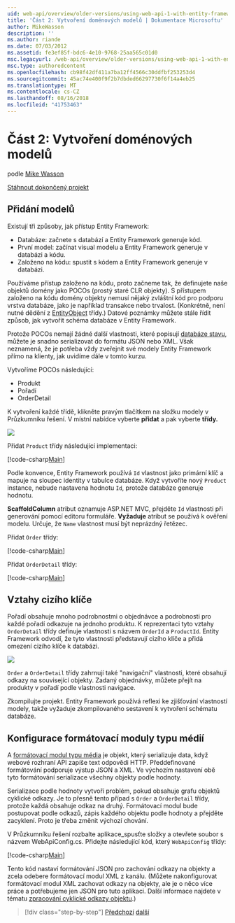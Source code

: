 ```yaml
---
uid: web-api/overview/older-versions/using-web-api-1-with-entity-framework-5/using-web-api-with-entity-framework-part-2
title: 'Část 2: Vytvoření doménových modelů | Dokumentace Microsoftu'
author: MikeWasson
description: ''
ms.author: riande
ms.date: 07/03/2012
ms.assetid: fe3ef85f-bdc6-4e10-9768-25aa565c01d0
msc.legacyurl: /web-api/overview/older-versions/using-web-api-1-with-entity-framework-5/using-web-api-with-entity-framework-part-2
msc.type: authoredcontent
ms.openlocfilehash: cb98f42df411a7ba12ff4566c30ddfbf253253d4
ms.sourcegitcommit: 45ac74e400f9f2b7dbded66297730f6f14a4eb25
ms.translationtype: MT
ms.contentlocale: cs-CZ
ms.lasthandoff: 08/16/2018
ms.locfileid: "41753463"
---
```

<a name="part-2-creating-the-domain-models"></a>Část 2: Vytvoření doménových modelů
====================
podle [Mike Wasson](https://github.com/MikeWasson)

[Stáhnout dokončený projekt](http://code.msdn.microsoft.com/ASP-NET-Web-API-with-afa30545)

## <a name="add-models"></a>Přidání modelů

Existují tři způsoby, jak přístup Entity Framework:

- Databáze: začnete s databází a Entity Framework generuje kód.
- První model: začínat visual modelu a Entity Framework generuje v databázi a kódu.
- Založeno na kódu: spustit s kódem a Entity Framework generuje v databázi.

Používáme přístup založeno na kódu, proto začneme tak, že definujete naše objektů domény jako POCOs (prostý staré CLR objekty). S přístupem založeno na kódu domény objekty nemusí nějaký zvláštní kód pro podporu vrstva databáze, jako je například transakce nebo trvalost. (Konkrétně, není nutné dědění z [EntityObject](https://msdn.microsoft.com/library/system.data.objects.dataclasses.entityobject.aspx) třídy.) Datové poznámky můžete stále řídit způsob, jak vytvořit schéma databáze v Entity Framework.

Protože POCOs nemají žádné další vlastnosti, které popisují [databáze stavu](https://msdn.microsoft.com/library/system.data.entitystate.aspx), můžete je snadno serializovat do formátu JSON nebo XML. Však neznamená, že je potřeba vždy zveřejnit své modely Entity Framework přímo na klienty, jak uvidíme dále v tomto kurzu.

Vytvoříme POCOs následující:

- Produkt
- Pořadí
- OrderDetail

K vytvoření každé třídě, klikněte pravým tlačítkem na složku modely v Průzkumníku řešení. V místní nabídce vyberte **přidat** a pak vyberte **třídy.**

![](using-web-api-with-entity-framework-part-2/_static/image1.png)

Přidat `Product` třídy následující implementaci:

[!code-csharp[Main](using-web-api-with-entity-framework-part-2/samples/sample1.cs)]

Podle konvence, Entity Framework používá `Id` vlastnost jako primární klíč a mapuje na sloupec identity v tabulce databáze. Když vytvoříte nový `Product` instance, nebude nastavena hodnotu `Id`, protože databáze generuje hodnotu.

**ScaffoldColumn** atribut oznamuje ASP.NET MVC, přejděte `Id` vlastnosti při generování pomocí editoru formuláře. **Vyžaduje** atribut se používá k ověření modelu. Určuje, že `Name` vlastnost musí být neprázdný řetězec.

Přidat `Order` třídy:

[!code-csharp[Main](using-web-api-with-entity-framework-part-2/samples/sample2.cs)]

Přidat `OrderDetail` třídy:

[!code-csharp[Main](using-web-api-with-entity-framework-part-2/samples/sample3.cs)]

## <a name="foreign-key-relations"></a>Vztahy cizího klíče

Pořadí obsahuje mnoho podrobnostmi o objednávce a podrobnosti pro každé pořadí odkazuje na jednoho produktu. K reprezentaci tyto vztahy `OrderDetail` třídy definuje vlastnosti s názvem `OrderId` a `ProductId`. Entity Framework odvodí, že tyto vlastnosti představují cizího klíče a přidá omezení cizího klíče k databázi.

![](using-web-api-with-entity-framework-part-2/_static/image2.png)

`Order` a `OrderDetail` třídy zahrnují také "navigační" vlastnosti, které obsahují odkazy na související objekty. Zadaný objednávky, můžete přejít na produkty v pořadí podle vlastnosti navigace.

Zkompilujte projekt. Entity Framework používá reflexi ke zjišťování vlastností modely, takže vyžaduje zkompilovaného sestavení k vytvoření schématu databáze.

## <a name="configure-the-media-type-formatters"></a>Konfigurace formátovací moduly typu médií

A [formátovací modul typu média](../../formats-and-model-binding/media-formatters.md) je objekt, který serializuje data, když webové rozhraní API zapíše text odpovědi HTTP. Předdefinované formátování podporuje výstup JSON a XML. Ve výchozím nastavení obě tyto formátování serializace všechny objekty podle hodnoty.

Serializace podle hodnoty vytvoří problém, pokud obsahuje grafu objektů cyklické odkazy. Je to přesně tento případ s `Order` a `OrderDetail` třídy, protože každá obsahuje odkaz na druhý. Formátovací modul bude postupovat podle odkazů, zápis každého objektu podle hodnoty a přejděte zacyklení. Proto je třeba změnit výchozí chování.

V Průzkumníku řešení rozbalte aplikace\_spusťte složky a otevřete soubor s názvem WebApiConfig.cs. Přidejte následující kód, který `WebApiConfig` třídy:

[!code-csharp[Main](using-web-api-with-entity-framework-part-2/samples/sample4.cs?highlight=11)]

Tento kód nastaví formátování JSON pro zachování odkazy na objekty a zcela odebere formátovací modul XML z kanálu. (Můžete nakonfigurovat formátovací modul XML zachovat odkazy na objekty, ale je o něco více práce a potřebujeme jen JSON pro tuto aplikaci. Další informace najdete v tématu [zpracování cyklické odkazy objektu](../../formats-and-model-binding/json-and-xml-serialization.md#handling_circular_object_references).)

> [!div class="step-by-step"]
> [Předchozí](using-web-api-with-entity-framework-part-1.md)
> [další](using-web-api-with-entity-framework-part-3.md)
